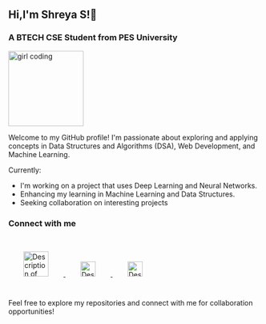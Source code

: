## Hi,I'm Shreya S!👋
### A BTECH CSE Student from PES University  ###
<img src="https://cdn.dribbble.com/users/3234572/screenshots/17188530/media/891a696e331c7224570476a47f929d6e.gif" alt="girl coding" height=150 >
</img>



Welcome to my GitHub profile! 
I'm passionate about exploring and applying concepts in Data Structures and Algorithms (DSA), Web Development, and Machine Learning. 


Currently:
* I'm working on a project that uses Deep Learning and Neural Networks.
* Enhancing my learning in Machine Learning and Data Structures.
* Seeking collaboration on interesting projects

### Connect with me ###
<a href="https://www.linkedin.com/in/shreya-s-896a58251/">  <img src="https://upload.wikimedia.org/wikipedia/commons/thumb/8/81/LinkedIn_icon.svg/1200px-LinkedIn_icon.svg.png" alt="Description of your image" 
 height=50 style="margin: 30px">
</a>
  <a href=" mailto:tss.shreya@gmail.com">  <img src="https://cdn-icons-png.flaticon.com/512/281/281769.png" alt="Description of your image" height=30 style="margin: 30px">
  </a>
  <a href="https://www.instagram.com/shreya_s_26_"><img src="https://upload.wikimedia.org/wikipedia/commons/thumb/a/a5/Instagram_icon.png/2048px-Instagram_icon.png" alt="Description of your image" height=30 
 style="margin: 30px">
  </a>
 



Feel free to explore my repositories and connect with me for collaboration opportunities!



  

<!--
**shreya-tss/shreya-tss** is a ✨ _special_ ✨ repository because its `README.md` (this file) appears on your GitHub profile.

Here are some ideas to get you started:

- 🔭 I’m currently working on ...
- 🌱 I’m currently learning ...
- 👯 I’m looking to collaborate on ...
- 🤔 I’m looking for help with ...
- 💬 Ask me about ...
- 📫 How to reach me: ...
- 😄 Pronouns: ...
- ⚡ Fun fact: ...
-->
